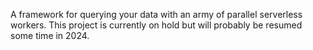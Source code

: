 A framework for querying your data with an army of parallel serverless workers. This project is currently on hold but will probably be resumed some time in 2024.
